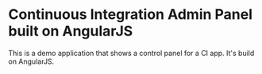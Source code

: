 # Continuous Integration Admin Panel built on AngularJS

This is a demo application that shows a control panel for a CI app. It's build on AngularJS.
